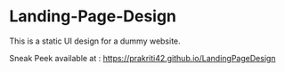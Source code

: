 
# Landing-Page-Design

This is a static UI design for a dummy website.

Sneak Peek available at : https://prakriti42.github.io/LandingPageDesign 
